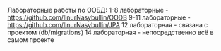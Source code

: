 Лабораторные работы по ООБД:
1-8 лабораторные - https://github.com/IlnurNasybullin/OODB
9-11 лабораторные - https://github.com/IlnurNasybullin/JPA
12 лабораторная - связана с проектом (db/migrations)
14 лабораторная - непосредственно всё в самом проекте
